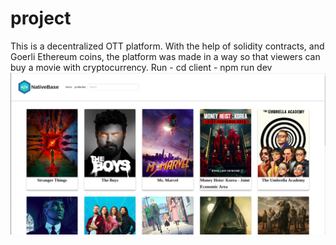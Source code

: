 # project
This is a decentralized OTT platform. With the help of solidity contracts, and Goerli Ethereum coins, the platform was made in a way so that viewers can buy a movie with cryptocurrency. 
Run 
    - cd client 
    - npm run dev 
![Image Gallery App Screenshot](image.png)
